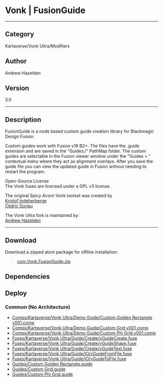 # Vonk | FusionGuide
___

## Category
Kartaverse/Vonk Ultra/Modifiers

## Author
Andrew Hazelden

## Version
3.0

___

## Description
<p>FusionGuide is a node based custom guide creation library for Blackmagic Design Fusion.</p>

<p>Custom guides work with Fusion v19 B2+. The files have the .guide extension and are saved in the "Guides:/" PathMap folder. The custom guides are selectable in the Fusion viewer window under the "Guides &gt; " contextual menu where they act as alignment overlays. After you save the guide file you can view the updated guide in Fusion without needing to restart the program.</p>

<p>Open-Source License<br>
The Vonk fuses are licensed under a GPL v3 license.</p>

<p>The original Spicy Acorn Vonk toolset was created by<br>
<a href="mailto:xmnr0x23@gmail.com">Kristof Indeherberge</a><br>
<a href="mailto:duriau.cedric@live.be">C&eacute;dric Duriau</a></p>

<p>The Vonk Ultra fork is maintained by:<br>
<a href="mailto:andrew@andrewhazelden.com">Andrew Hazelden</a></p>

___

## Download

Download a zipped atom package for offline installation:
> [com.Vonk.FusionGuide.zip](https://gitlab.com/WeSuckLess/Reactor/-/archive/master/Reactor-master.zip?path=Atoms/com.Vonk.FusionGuide)  

## Dependencies

## Deploy

### Common (No Architecture)

<ul>
<li><a href="https://gitlab.com/WeSuckLess/Reactor/-/blob/master/Atoms/com.Vonk.FusionGuide/Comps/Kartaverse/Vonk Ultra/Demo Guide/Custom Golden Rectangle v001.comp?ref_type=heads">Comps/Kartaverse/Vonk Ultra/Demo Guide/Custom Golden Rectangle v001.comp</a></li>
<li><a href="https://gitlab.com/WeSuckLess/Reactor/-/blob/master/Atoms/com.Vonk.FusionGuide/Comps/Kartaverse/Vonk Ultra/Demo Guide/Custom Grid v001.comp?ref_type=heads">Comps/Kartaverse/Vonk Ultra/Demo Guide/Custom Grid v001.comp</a></li>
<li><a href="https://gitlab.com/WeSuckLess/Reactor/-/blob/master/Atoms/com.Vonk.FusionGuide/Comps/Kartaverse/Vonk Ultra/Demo Guide/Custom Phi Grid v001.comp?ref_type=heads">Comps/Kartaverse/Vonk Ultra/Demo Guide/Custom Phi Grid v001.comp</a></li>
<li><a href="https://gitlab.com/WeSuckLess/Reactor/-/blob/master/Atoms/com.Vonk.FusionGuide/Fuses/Kartaverse/Vonk Ultra/Guide/Create/vGuideCreate.fuse?ref_type=heads">Fuses/Kartaverse/Vonk Ultra/Guide/Create/vGuideCreate.fuse</a></li>
<li><a href="https://gitlab.com/WeSuckLess/Reactor/-/blob/master/Atoms/com.Vonk.FusionGuide/Fuses/Kartaverse/Vonk Ultra/Guide/Create/vGuideShape.fuse?ref_type=heads">Fuses/Kartaverse/Vonk Ultra/Guide/Create/vGuideShape.fuse</a></li>
<li><a href="https://gitlab.com/WeSuckLess/Reactor/-/blob/master/Atoms/com.Vonk.FusionGuide/Fuses/Kartaverse/Vonk Ultra/Guide/Create/vGuideText.fuse?ref_type=heads">Fuses/Kartaverse/Vonk Ultra/Guide/Create/vGuideText.fuse</a></li>
<li><a href="https://gitlab.com/WeSuckLess/Reactor/-/blob/master/Atoms/com.Vonk.FusionGuide/Fuses/Kartaverse/Vonk Ultra/Guide/IO/vGuideFromFile.fuse?ref_type=heads">Fuses/Kartaverse/Vonk Ultra/Guide/IO/vGuideFromFile.fuse</a></li>
<li><a href="https://gitlab.com/WeSuckLess/Reactor/-/blob/master/Atoms/com.Vonk.FusionGuide/Fuses/Kartaverse/Vonk Ultra/Guide/IO/vGuideToFile.fuse?ref_type=heads">Fuses/Kartaverse/Vonk Ultra/Guide/IO/vGuideToFile.fuse</a></li>
<li><a href="https://gitlab.com/WeSuckLess/Reactor/-/blob/master/Atoms/com.Vonk.FusionGuide/Guides/Custom Golden Rectangle.guide?ref_type=heads">Guides/Custom Golden Rectangle.guide</a></li>
<li><a href="https://gitlab.com/WeSuckLess/Reactor/-/blob/master/Atoms/com.Vonk.FusionGuide/Guides/Custom Grid.guide?ref_type=heads">Guides/Custom Grid.guide</a></li>
<li><a href="https://gitlab.com/WeSuckLess/Reactor/-/blob/master/Atoms/com.Vonk.FusionGuide/Guides/Custom Phi Grid.guide?ref_type=heads">Guides/Custom Phi Grid.guide</a></li>
</ul>
